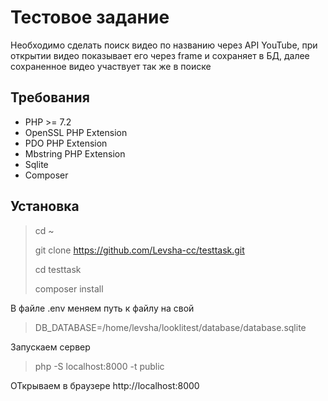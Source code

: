 # Тестовое задание

Необходимо сделать поиск видео по названию через API YouTube, при открытии видео показывает его через frame и сохраняет в БД, далее сохраненное видео участвует так же в поиске

## Требования

* PHP >= 7.2
* OpenSSL PHP Extension
* PDO PHP Extension
* Mbstring PHP Extension
* Sqlite
* Composer

## Установка

> cd ~
>
> git clone https://github.com/Levsha-cc/testtask.git
>
> cd testtask
>
> composer install

В файле .env меняем путь к файлу на свой

> DB_DATABASE=/home/levsha/looklitest/database/database.sqlite

Запускаем сервер

> php -S localhost:8000 -t public

ОТкрываем в браузере http://localhost:8000
